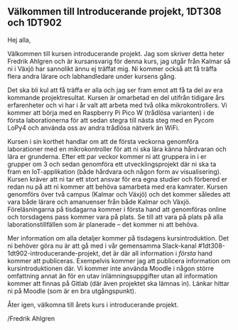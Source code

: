 ## Välkommen till Introducerande projekt, 1DT308 och 1DT902

Hej alla,

Välkommen till kursen introducerande projekt. Jag som skriver detta heter Fredrik Ahlgren och är kursansvarig för denna kurs, jag utgår från Kalmar så ni i Växjö har sannolikt ännu ej träffat mig. Ni kommer också att få träffa flera andra lärare och labhandledare under kursens gång.

Det ska bli kul att få träffa er alla och jag ser fram emot att få ta del av era kommande projektresultat. Kursen är omarbetad en del utifrån tidigare års erfarenheter och vi har i år valt att arbeta med två olika mikrokontrollers. Vi kommer att börja med en Raspberry Pi Pico W (trådlösa varianten) i de första laborationerna för att sedan stegra till nästa steg med en Pycom LoPy4 och använda oss av andra trådlösa nätverk än WiFi.

Kursen i sin korthet handlar om att de första veckorna genomföra laborationer med en mikrokontroller för att ni ska lära känna hårdvaran och lära er grunderna. Efter ett par veckor kommer ni att gruppera in i er grupper om 3 och sedan genomföra ett utvecklingsprojekt där ni ska ta fram en IoT-applikation (både hårdvara och någon form av visualisering). Kursen kräver att ni tar ett stort ansvar för era egna studier och förbered er redan nu på att ni kommer att behöva samarbeta med era kamrater. Kursen genomförs över två campus (Kalmar och Växjö) och det kommer således att vara både lärare och amanuenser från både Kalmar och Växjö. Föreläsningarna på tisdagarna kommer i första hand att genomföras online och torsdagens pass kommer vara på plats. Se till att vara på plats på alla laborationstillfällen som är planerade – det kommer ni att behöva.

Mer information om alla detaljer kommer på tisdagens kursintroduktion. Det ni behöver göra nu är att gå med i vår gemensamma Slack-kanal #1dt308-1dt902-introducerande-projekt, det är där all information i _första_ hand kommer att publiceras. Exempelvis kommer jag att publicera information om kursintroduktionen där. Vi kommer inte använda Moodle i någon större omfattning annat än för en utav inlämningsuppgifter utan all information kommer att finnas på Gitlab (där även projektet ska lämnas in). Länkar hittar ni på Moodle (som är en bra utgångspunkt).

Åter igen, välkomna till årets kurs i introducerande projekt.

/Fredrik Ahlgren